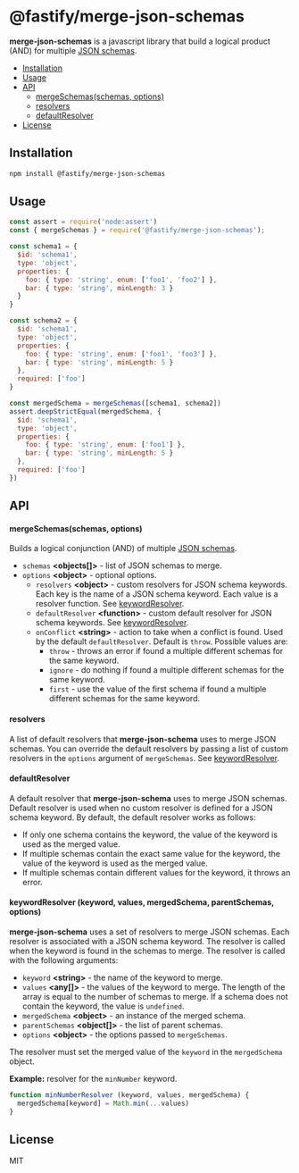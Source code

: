 # @fastify/merge-json-schemas

__merge-json-schemas__ is a javascript library that build a logical product (AND) for multiple [JSON schemas](https://json-schema.org/draft/2020-12/json-schema-core#name-introduction).

- [Installation](#installation)
- [Usage](#usage)
- [API](#api)
  - [mergeSchemas(schemas, options)](#mergeschemasschemas-options)
  - [resolvers](#resolvers)
  - [defaultResolver](#defaultresolver)
- [License](#license)

<a name="installation"></a>

## Installation

```bash
npm install @fastify/merge-json-schemas
```

<a name="usage"></a>

## Usage

```javascript
const assert = require('node:assert')
const { mergeSchemas } = require('@fastify/merge-json-schemas');

const schema1 = {
  $id: 'schema1',
  type: 'object',
  properties: {
    foo: { type: 'string', enum: ['foo1', 'foo2'] },
    bar: { type: 'string', minLength: 3 }
  }
}

const schema2 = {
  $id: 'schema1',
  type: 'object',
  properties: {
    foo: { type: 'string', enum: ['foo1', 'foo3'] },
    bar: { type: 'string', minLength: 5 }
  },
  required: ['foo']
}

const mergedSchema = mergeSchemas([schema1, schema2])
assert.deepStrictEqual(mergedSchema, {
  $id: 'schema1',
  type: 'object',
  properties: {
    foo: { type: 'string', enum: ['foo1'] },
    bar: { type: 'string', minLength: 5 }
  },
  required: ['foo']
})
```

<a name="api"></a>

## API

<a name="merge-schemas"></a>

#### mergeSchemas(schemas, options)

Builds a logical conjunction (AND) of multiple [JSON schemas](https://json-schema.org/draft/2020-12/json-schema-core#name-introduction).

- `schemas` __\<objects[]\>__ - list of JSON schemas to merge.
- `options` __\<object\>__ - optional options.
  - `resolvers` __\<object\>__ - custom resolvers for JSON schema keywords. Each key is the name of a JSON schema keyword. Each value is a resolver function. See [keywordResolver](#keywordresolver-keyword-values-mergedschema-parentschemas-options).
  - `defaultResolver` __\<function\>__ - custom default resolver for JSON schema keywords. See [keywordResolver](#keywordresolver-keyword-values-mergedschema-parentschemas-options).
  - `onConflict` __\<string\>__ - action to take when a conflict is found. Used by the default `defaultResolver`. Default is `throw`. Possible values are:
    - `throw` - throws an error if found a multiple different schemas for the same keyword.
    - `ignore` - do nothing if found a multiple different schemas for the same keyword.
    - `first` - use the value of the first schema if found a multiple different schemas for the same keyword.

#### resolvers

A list of default resolvers that __merge-json-schema__ uses to merge JSON schemas. You can override the default resolvers by passing a list of custom resolvers in the `options` argument of `mergeSchemas`. See [keywordResolver](#keywordresolver-keyword-values-mergedschema-parentschemas-options).

#### defaultResolver

A default resolver that __merge-json-schema__ uses to merge JSON schemas. Default resolver is used when no custom resolver is defined for a JSON schema keyword. By default, the default resolver works as follows:

- If only one schema contains the keyword, the value of the keyword is used as the merged value.
- If multiple schemas contain the exact same value for the keyword, the value of the keyword is used as the merged value.
- If multiple schemas contain different values for the keyword, it throws an error.

#### keywordResolver (keyword, values, mergedSchema, parentSchemas, options)

__merge-json-schema__ uses a set of resolvers to merge JSON schemas. Each resolver is associated with a JSON schema keyword. The resolver is called when the keyword is found in the schemas to merge. The resolver is called with the following arguments:

- `keyword` __\<string\>__ - the name of the keyword to merge.
- `values` __\<any[]\>__ - the values of the keyword to merge. The length of the array is equal to the number of schemas to merge. If a schema does not contain the keyword, the value is `undefined`.
- `mergedSchema` __\<object\>__ - an instance of the merged schema.
- `parentSchemas` __\<object[]\>__ - the list of parent schemas.
- `options` __\<object\>__ - the options passed to `mergeSchemas`.

The resolver must set the merged value of the `keyword` in the `mergedSchema` object.

__Example:__ resolver for the `minNumber` keyword.

```javascript
function minNumberResolver (keyword, values, mergedSchema) {
  mergedSchema[keyword] = Math.min(...values)
}
```

<a name="license"></a>

## License

MIT
